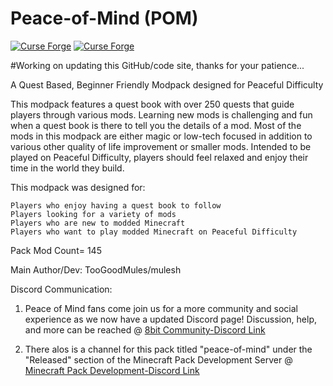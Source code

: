 # Peace-of-Mind (POM)
[![Curse Forge](http://cf.way2muchnoise.eu/full_peace-of-mind_downloads.svg)](https://www.curseforge.com/minecraft/modpacks/peace-of-mind)  [![Curse Forge](http://cf.way2muchnoise.eu/versions/peace-of-mind.svg)](https://www.curseforge.com/minecraft/modpacks/peace-of-mind)

#Working on updating this GitHub/code site, thanks for your patience...

A Quest Based, Beginner Friendly Modpack designed for Peaceful Difficulty

This modpack features a quest book with over 250 quests that guide players through various mods. Learning new mods is challenging and fun when a quest book is there to tell you the details of a mod. Most of the mods in this modpack are either magic or low-tech focused in addition to various other quality of life improvement or smaller mods. Intended to be played on Peaceful Difficulty, players should feel relaxed and enjoy their time in the world they build. 

This modpack was designed for:

    Players who enjoy having a quest book to follow
    Players looking for a variety of mods
    Players who are new to modded Minecraft
    Players who want to play modded Minecraft on Peaceful Difficulty

Pack Mod Count= 145

Main Author/Dev: TooGoodMules/mulesh

Discord Communication:
1. Peace of Mind fans come join us for a more community and social experience as we now have a updated Discord page! Discussion, help, and more can be reached @ <a href="https://discord.gg/Q4Y6dNV">8bit Community-Discord Link</a>

2. There alos is a channel for this pack titled "peace-of-mind" under the "Released" section of the Minecraft Pack Development Server @ <a href="http://discord.gg/Y2XwGKE">Minecraft Pack Development-Discord Link</a>




